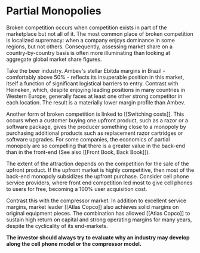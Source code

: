 # Partial Monopolies
Broken competition occurs when competition exists in part of the marketplace but not all of it. The most common place of broken competition is localized supremacy: when a company enjoys dominance in some regions, but not others. Consequently, assessing market share on a country-by-country basis is often more illuminating than looking at aggregate global market share figures.

Take the beer industry. Ambev's stellar Ebitda margins in Brazil - comfortably above 50% - reflects its insuperable position in this market, itself a function of significant logistical barriers to entry.  Contrast with Heineken, which, despite enjoying leading positions in many countries in Western Europe, generally faces at least one other strong competitor in each location. The result is a materially lower margin profile than Ambev.

Another form of broken competition is linked to [[Switching costs]]. This occurs when a customer buying one upfront product, such as a razor or a software package, gives the producer something close to a monopoly by purchasing additional products such as replacement razor cartridges or software upgrades. For some companies, the economics of partial monopoly are so compelling that there is a greater value in the back-end than in the front-end (See also [[Front Book, Back Book]]).

The extent of the attraction depends on the competition for the sale of the upfront product. If the upfront market is highly competitive, then most of the back-end monopoly subsidizes the upfront purchase. Consider cell phone service providers, where front end competition led most to give cell phones to users for free, becoming a 100% user acquisition cost. 

Contrast this with the compressor market.  In addition to excellent service margins, market leader [[Atlas Copco]] also achieves solid margins on original equipment pieces. The combination has allowed [[Atlas Copco]] to sustain high return on capital and strong operating margins for many years, despite the cyclicality of its end-markets.

**The investor should always try to evaluate why an industry may develop along the cell phone model or the compressor model.**
